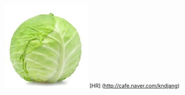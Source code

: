 ![양배추](https://github.com/laughingcabbage/laughingCabbage/blob/master/222.jpg?raw=true)
[HR] (http://cafe.naver.com/kndjang)

